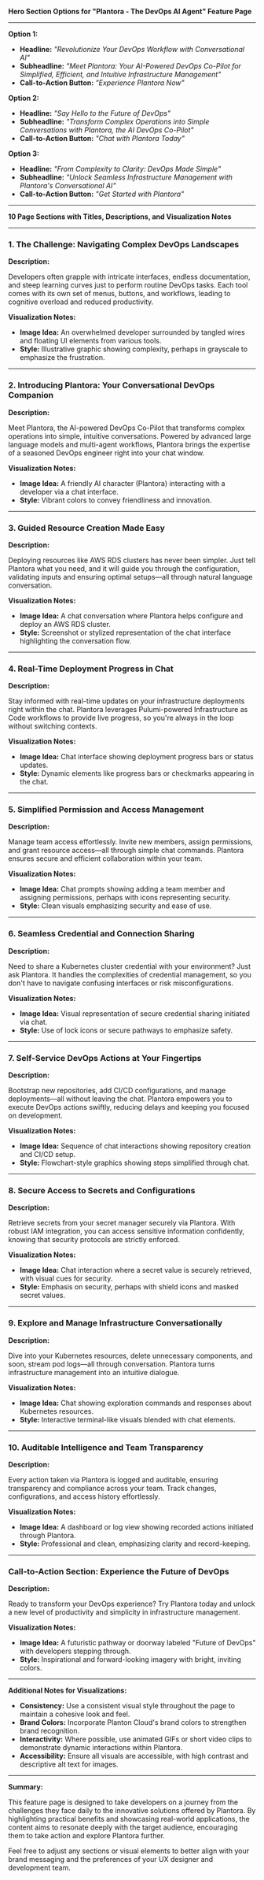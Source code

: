 **Hero Section Options for "Plantora - The DevOps AI Agent" Feature Page**

---

**Option 1:**

- **Headline:** *"Revolutionize Your DevOps Workflow with Conversational AI"*
- **Subheadline:** *"Meet Plantora: Your AI-Powered DevOps Co-Pilot for Simplified, Efficient, and Intuitive Infrastructure
  Management"*
- **Call-to-Action Button:** *"Experience Plantora Now"*

**Option 2:**

- **Headline:** *"Say Hello to the Future of DevOps"*
- **Subheadline:** *"Transform Complex Operations into Simple Conversations with Plantora, the AI DevOps Co-Pilot"*
- **Call-to-Action Button:** *"Chat with Plantora Today"*

**Option 3:**

- **Headline:** *"From Complexity to Clarity: DevOps Made Simple"*
- **Subheadline:** *"Unlock Seamless Infrastructure Management with Plantora's Conversational AI"*
- **Call-to-Action Button:** *"Get Started with Plantora"*

---

**10 Page Sections with Titles, Descriptions, and Visualization Notes**

---

### **1. The Challenge: Navigating Complex DevOps Landscapes**

**Description:**

Developers often grapple with intricate interfaces, endless documentation, and steep learning curves just to perform
routine DevOps tasks. Each tool comes with its own set of menus, buttons, and workflows, leading to cognitive overload
and reduced productivity.

**Visualization Notes:**

- **Image Idea:** An overwhelmed developer surrounded by tangled wires and floating UI elements from various tools.
- **Style:** Illustrative graphic showing complexity, perhaps in grayscale to emphasize the frustration.

---

### **2. Introducing Plantora: Your Conversational DevOps Companion**

**Description:**

Meet Plantora, the AI-powered DevOps Co-Pilot that transforms complex operations into simple, intuitive conversations.
Powered by advanced large language models and multi-agent workflows, Plantora brings the expertise of a seasoned DevOps
engineer right into your chat window.

**Visualization Notes:**

- **Image Idea:** A friendly AI character (Plantora) interacting with a developer via a chat interface.
- **Style:** Vibrant colors to convey friendliness and innovation.

---

### **3. Guided Resource Creation Made Easy**

**Description:**

Deploying resources like AWS RDS clusters has never been simpler. Just tell Plantora what you need, and it will guide
you through the configuration, validating inputs and ensuring optimal setups—all through natural language conversation.

**Visualization Notes:**

- **Image Idea:** A chat conversation where Plantora helps configure and deploy an AWS RDS cluster.
- **Style:** Screenshot or stylized representation of the chat interface highlighting the conversation flow.

---

### **4. Real-Time Deployment Progress in Chat**

**Description:**

Stay informed with real-time updates on your infrastructure deployments right within the chat. Plantora leverages
Pulumi-powered Infrastructure as Code workflows to provide live progress, so you're always in the loop without switching
contexts.

**Visualization Notes:**

- **Image Idea:** Chat interface showing deployment progress bars or status updates.
- **Style:** Dynamic elements like progress bars or checkmarks appearing in the chat.

---

### **5. Simplified Permission and Access Management**

**Description:**

Manage team access effortlessly. Invite new members, assign permissions, and grant resource access—all through simple
chat commands. Plantora ensures secure and efficient collaboration within your team.

**Visualization Notes:**

- **Image Idea:** Chat prompts showing adding a team member and assigning permissions, perhaps with icons representing
  security.
- **Style:** Clean visuals emphasizing security and ease of use.

---

### **6. Seamless Credential and Connection Sharing**

**Description:**

Need to share a Kubernetes cluster credential with your environment? Just ask Plantora. It handles the complexities of
credential management, so you don't have to navigate confusing interfaces or risk misconfigurations.

**Visualization Notes:**

- **Image Idea:** Visual representation of secure credential sharing initiated via chat.
- **Style:** Use of lock icons or secure pathways to emphasize safety.

---

### **7. Self-Service DevOps Actions at Your Fingertips**

**Description:**

Bootstrap new repositories, add CI/CD configurations, and manage deployments—all without leaving the chat. Plantora
empowers you to execute DevOps actions swiftly, reducing delays and keeping you focused on development.

**Visualization Notes:**

- **Image Idea:** Sequence of chat interactions showing repository creation and CI/CD setup.
- **Style:** Flowchart-style graphics showing steps simplified through chat.

---

### **8. Secure Access to Secrets and Configurations**

**Description:**

Retrieve secrets from your secret manager securely via Plantora. With robust IAM integration, you can access sensitive
information confidently, knowing that security protocols are strictly enforced.

**Visualization Notes:**

- **Image Idea:** Chat interaction where a secret value is securely retrieved, with visual cues for security.
- **Style:** Emphasis on security, perhaps with shield icons and masked secret values.

---

### **9. Explore and Manage Infrastructure Conversationally**

**Description:**

Dive into your Kubernetes resources, delete unnecessary components, and soon, stream pod logs—all through conversation.
Plantora turns infrastructure management into an intuitive dialogue.

**Visualization Notes:**

- **Image Idea:** Chat showing exploration commands and responses about Kubernetes resources.
- **Style:** Interactive terminal-like visuals blended with chat elements.

---

### **10. Auditable Intelligence and Team Transparency**

**Description:**

Every action taken via Plantora is logged and auditable, ensuring transparency and compliance across your team. Track
changes, configurations, and access history effortlessly.

**Visualization Notes:**

- **Image Idea:** A dashboard or log view showing recorded actions initiated through Plantora.
- **Style:** Professional and clean, emphasizing clarity and record-keeping.

---

### **Call-to-Action Section: Experience the Future of DevOps**

**Description:**

Ready to transform your DevOps experience? Try Plantora today and unlock a new level of productivity and simplicity in
infrastructure management.

**Visualization Notes:**

- **Image Idea:** A futuristic pathway or doorway labeled "Future of DevOps" with developers stepping through.
- **Style:** Inspirational and forward-looking imagery with bright, inviting colors.

---

**Additional Notes for Visualizations:**

- **Consistency:** Use a consistent visual style throughout the page to maintain a cohesive look and feel.
- **Brand Colors:** Incorporate Planton Cloud's brand colors to strengthen brand recognition.
- **Interactivity:** Where possible, use animated GIFs or short video clips to demonstrate dynamic interactions within
  Plantora.
- **Accessibility:** Ensure all visuals are accessible, with high contrast and descriptive alt text for images.

---

**Summary:**

This feature page is designed to take developers on a journey from the challenges they face daily to the innovative
solutions offered by Plantora. By highlighting practical benefits and showcasing real-world applications, the content
aims to resonate deeply with the target audience, encouraging them to take action and explore Plantora further.

Feel free to adjust any sections or visual elements to better align with your brand messaging and the preferences of
your UX designer and development team.
